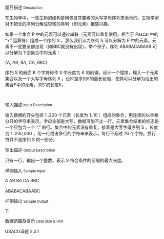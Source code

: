 <div class="panel panel-default">
<div class="area-title">
<span>
题目描述
<small>Description</small>
</span></div>
<div class="panel-body">

<p>在生物学中，一些生物的结构是用包含其要素的大写字母序列来表示的。生物学家对于把长的序列分解成较短的序列（即元素）很感兴趣。</p>
<p>如果一个集合 P 中的元素可以通过串联（元素可以重复使用，相当于 Pascal 中的 “+” 运算符）组成一个序列 S ，那么我们认为序列 S 可以分解为 P 中的元素。元素不一定要全部出现（如BBC就没有出现）。举个例子，序列 ABABACABAAB 可以分解为下面集合中的元素：</p>
<p>{A, AB, BA, CA, BBC}</p>
<p>序列 S 的前面 K 个字符称作 S 中长度为 K 的前缀。设计一个程序，输入一个元素集合以及一个大写字母序列 S ，设S'是序列S的最长前缀，使其可以分解为给出的集合P中的元素，求S'的长度K。</p>
<p> </p>

</div>
</div>

<div class="panel panel-default">
<div class="area-title">
<span>
输入描述
<small>Input Description</small>
</span></div>
<div class="panel-body">
<p>输入数据的开头包括 1..200 个元素（长度为 1..10 ）组成的集合，用连续的以空格分开的字符串表示。字母全部是大写，数据可能不止一行。元素集合结束的标志是一个只包含一个 “.” 的行。集合中的元素没有重复。接着是大写字母序列 S ，长度为 1..200,000 ，用一行或者多行的字符串来表示，每行不超过 76 个字符。换行符并不是序列 S 的一部分。</p>

</div>
</div>
<div  class="panel panel-default">
<div class="area-title">
<span>
输出描述
<small>Output Description</small>
</span></div>
<div class="panel-body">

<p>只有一行，输出一个整数，表示 S 符合条件的前缀的最大长度。&nbsp;</p>

</div>
</div>


<div class="panel panel-default">
<div class="area-title">
<span>
样例输入
<small>Sample Input</small>
</span></div>
<div class="panel-body">
<p>A AB BA CA BBC<br>.<br>ABABACABAABC</p>

</div>
</div>

<div class="panel panel-default">
<div class="area-title">
<span>
样例输出
<small>Sample Output</small>
</span></div>
<div class="panel-body">
<p>11</p>

</div>
</div>

<div class="panel panel-default">
<div class="area-title">
<span>
数据范围及提示
<small>Data Size & Hint</small>
</span></div>
<div class="panel-body">
<p>USACO译题 2.3.1</p>
</div>
</div>